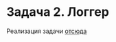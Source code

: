 # Задача 2. Логгер 
Реализация задачи [отсюда](https://github.com/netology-code/jd-homeworks/tree/master/creational/task2)